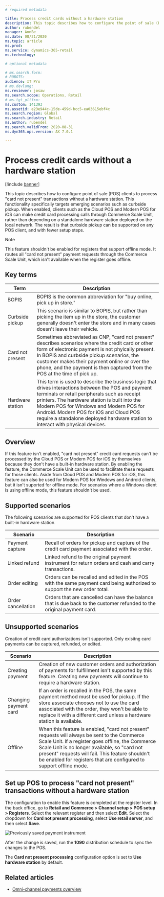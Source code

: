 ```yaml
---
# required metadata

title: Process credit cards without a hardware station
description: This topic describes how to configure the point of sale (POS) to process "card not present" transactions in POS clients that don't include a hardware station. 
author: rubendel
manager: AnnBe
ms.date: 08/21/2020
ms.topic: article
ms.prod: 
ms.service: dynamics-365-retail
ms.technology: 

# optional metadata

# ms.search.form: 
# ROBOTS: 
audience: IT Pro
# ms.devlang: 
ms.reviewer: josaw
ms.search.scope: Operations, Retail
# ms.tgt_pltfrm: 
ms.custom: 141393
ms.assetid: e23e944c-15de-459d-bcc5-ea03615ebf4c
ms.search.region: Global
ms.search.industry: Retail
ms.author: rubendel
ms.search.validFrom: 2020-08-31
ms.dyn365.ops.version: AX 7.0.1

---
```


# Process credit cards without a hardware station

[!include [banner](../includes/banner.md)]

This topic describes how to configure point of sale (POS) clients to process "card not present" transactions without a hardware station. This functionality specifically targets emerging scenarios such as curbside pickup. When enabled, clients such as the Cloud POS and Modern POS for iOS can make credit card processing calls through Commerce Scale Unit, rather than depending on a standalone hardware station deployed on the local network. The result is that curbside pickup can be supported on any POS client, and with fewer setup steps. 

> [!NOTE]
> This feature shouldn't be enabled for registers that support offline mode. It routes all "card not present" payment requests through the Commerce Scale Unit, which isn't available when the register goes offline.  

## Key terms

| Term | Description |
|---|---|
| BOPIS | BOPIS is the common abbreviation for "buy online, pick up in store." |
| Curbside pickup | This scenario is similar to BOPIS, but rather than picking the item up in the store, the customer generally doesn't enter the store and in many cases doesn't leave their vehicle. |
| Card not present | Sometimes abbreviated as CNP, "card not present" describes scenarios where the credit card or other form of electronic payment is not phyically present. In  BOPIS and curbside pickup scenarios, the customer makes their payment online or over the phone, and the payment is then captured from the POS at the time of pick up. 
| Hardware station | This term is used to describe the business logic that drives interactions between the POS and payment terminals or retail peripherals such as receipt printers. The hardware station is built into the Modern POS for Windows and Modern POS for Android. Modern POS for iOS and Cloud POS require a standalone deployed hardware station to interact with physical devices. |

## Overview

If this feature isn't enabled, "card not present" credit card requests can't be processed by the Cloud POS or Modern POS for iOS by themselves because they don't have a built-in hardware station. By enabling the feature, the Commerce Scale Unit can be used to facilitate these requests for those clients. Aside from Cloud POS and Modern POS for iOS, this feature can also be used for Modern POS for Windows and Android clients, but it isn't suported for offline mode. For scenarios where a Windows client is using offline mode, this feature shouldn't be used.  

## Supported scenarios

The following scenarios are supported for POS clients that don't have a built-in hardware station. 

| Scenario | Description |
| --- | --- |
| Payment capture | Recall of orders for pickup and capture of the credit card payment associated with the order. |
| Linked refund | Linked refund to the original payment instrument for return orders and cash and carry transactions. |
| Order editing | Orders can be recalled and edited in the POS with the same payment card being authorized to support the new order total. | 
| Order cancellation | Orders that are cancelled can have the balance that is due back to the customer refunded to the original payment card. |

## Unsupported scenarios

Creation of credit card authorizations isn't supported. Only exisitng card payments can be captured, refunded, or edited. 

| Scenario | Description |
| --- | --- |
| Creating payment | Creation of new customer orders and authorization of payments for fulfillment isn't supported by this feature. Creating new payments will continue to require a hardware station. |
| Changing payment card | If an order is recalled in the POS, the same payment method must be used for pickup. If the store associate chooses not to use the card associated with the order, they won't be able to replace it with a different card unless a hardware station is available. |
| Offline | When this feature is enabled, "card not present" requests will always be sent to the Commerce Scale Unit. If a register goes offline, the Commerce Scale Unit is no longer available, so "card not present" requests will fail. This feature shouldn't be enabled for registers that are configured to support offline mode. |

## Set up POS to process "card not present" transactions without a hardware station

The configuration to enable this feature is completed at the register level. In the back office, go to **Retail and Commerce \> Channel setup \> POS setup \> Registers**. Select the relevant register and then select **Edit**. Select the dropdown for **Card not present processing**, select **Use retail server**, and then select **Save**.

![Previously saved payment instrument](../media/Payments/CNP-POS.png)

After the change is saved, run the **1090** distribution schedule to sync the changes to the POS. 

The **Card not present processing** configuration option is set to **Use hardware station** by default. 

## Related articles

- [Omni-channel payments overview](https://docs.microsoft.com/en-us/dynamics365/commerce/omni-channel-payments)
